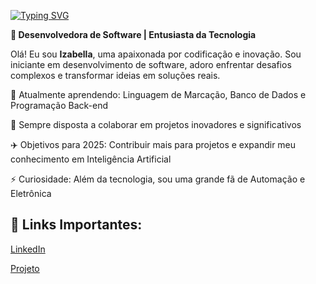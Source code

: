 [![Typing SVG](https://readme-typing-svg.demolab.com/?lines=Estudante+de+Desenv.+de+Software+;Apaixonada+em+aprender+coisas+novas)](https://git.io/typing-svg)

**🚀 Desenvolvedora de Software | Entusiasta da Tecnologia**

Olá! Eu sou **Izabella**, uma apaixonada por codificação e inovação. Sou iniciante em desenvolvimento de software, adoro enfrentar desafios complexos e transformar ideias em soluções reais.

🌱 Atualmente aprendendo: Linguagem de Marcação, Banco de Dados e Programação Back-end

👯 Sempre disposta a colaborar em projetos inovadores e significativos

✈️ Objetivos para 2025: Contribuir mais para projetos e expandir meu conhecimento em Inteligência Artificial

⚡ Curiosidade: Além da tecnologia, sou uma grande fã de Automação e Eletrônica

## 🔗 Links Importantes:

[LinkedIn](www.linkedin.com/in/izabella-santos-7ba7872a2)

[Projeto](https://izabellasantos1.github.io/Interface-Web-Bootstrap/)



<!---
IzabellaSantos1/IzabellaSantos1 is a ✨ special ✨ repository because its `README.md` (this file) appears on your GitHub profile.
You can click the Preview link to take a look at your changes.
--->
